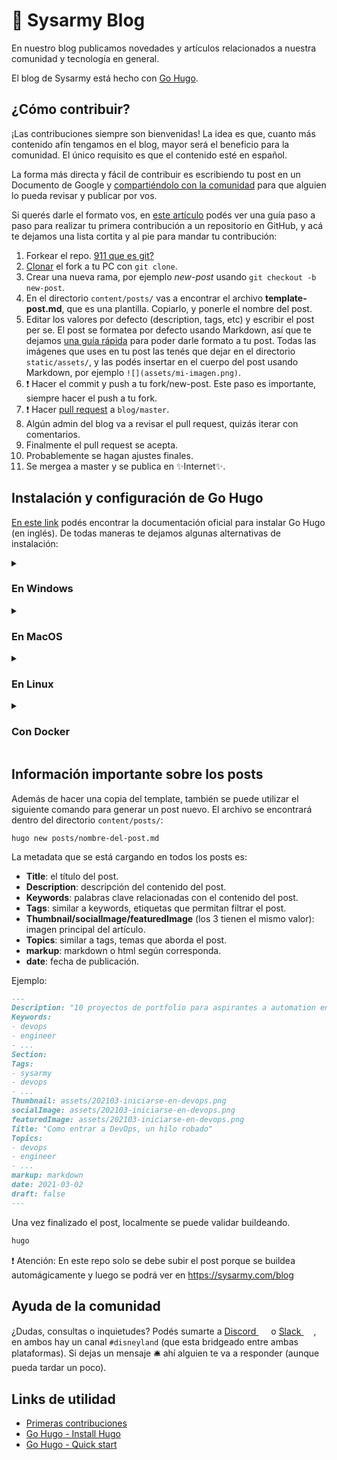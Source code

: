 # :rocket: Sysarmy Blog

En nuestro blog publicamos novedades y artículos relacionados a nuestra comunidad y tecnología en general.

El blog de Sysarmy está hecho con [Go Hugo](https://gohugo.io/).

## ¿Cómo contribuir?

¡Las contribuciones siempre son bienvenidas! La idea es que, cuanto más contenido afín tengamos en el blog, mayor será el beneficio para la comunidad. El único requisito es que el contenido esté en español.

La forma más directa y fácil de contribuir es escribiendo tu post en un Documento de Google y [compartiéndolo con la comunidad](#ayuda-de-la-comunidad) para que alguien lo pueda revisar y publicar por vos.

Si querés darle el formato vos, en [este artículo](https://github.com/firstcontributions/first-contributions/blob/master/translations/README.es.md) podés ver una guía paso a paso para realizar tu primera contribución a un repositorio en GitHub, y acá te dejamos una lista cortita y al pie para mandar tu contribución:

1. Forkear el repo. [911 que es git?](https://teloexplicocongatitos.com/poster/tlecg04)
2. [Clonar](https://github.com/firstcontributions/first-contributions/blob/master/translations/README.es.md#clona-clone-el-repositorio) el fork a tu PC con `git clone`.
3. Crear una nueva rama, por ejemplo _new-post_ usando `git checkout -b new-post`.
4. En el directorio `content/posts/` vas a encontrar el archivo **template-post.md**, que es una plantilla. Copiarlo, y ponerle el nombre del post.
5. Editar los valores por defecto (description, tags, etc) y escribir el post per se. El post se formatea por defecto usando Markdown, así que te dejamos [una guía rápida](https://docs.github.com/es/get-started/writing-on-github/getting-started-with-writing-and-formatting-on-github/basic-writing-and-formatting-syntax) para poder darle formato a tu post. Todas las imágenes que uses en tu post las tenés que dejar en el directorio `static/assets/`, y las podés insertar en el cuerpo del post usando Markdown, por ejemplo `![](assets/mi-imagen.png)`.
6. :exclamation: Hacer el commit y push a tu fork/new-post. Este paso es importante, siempre hacer el push a tu fork.
7. :exclamation: Hacer [pull request](https://github.com/firstcontributions/first-contributions/blob/master/translations/README.es.md#env%C3%ADa-submit-tus-cambios-para-ser-revisados) a `blog/master`.
8. Algún admin del blog va a revisar el pull request, quizás iterar con comentarios.
9. Finalmente el pull request se acepta.
10. Probablemente se hagan ajustes finales.
11. Se mergea a master y se publica en :sparkles:Internet:sparkles:.

## Instalación y configuración de Go Hugo

[En este link](https://gohugo.io/getting-started/installing/) podés encontrar la documentación oficial para instalar Go Hugo (en inglés). De todas maneras te dejamos algunas alternativas de instalación:

<details>
  <summary><h3>En Windows</h3></summary>
  Si estás en una PC con Windows y usas <a href='https://chocolatey.org/'>Chocolatey</a> como gestor de paquetes, podés instalar Hugo con el siguiente comando: 
  
  <div class="highlight highlight-source-shell position-relative overflow-auto">
    <pre>choco install hugo -confirm</pre>
  </div>
  
  Y después iniciarlo es tan simple como ejecutar:
  
  <div class="highlight highlight-source-shell position-relative overflow-auto">
    <pre>hugo server -D</pre>
  </div>
  Por defecto vas a poder acceder al blog entrando a <a href='http://localhost:1313/blog/'>http://localhost:1313/blog/</a>.
</details>

<details>
  <summary><h3>En MacOS</h3></summary>
  
  Utilizando [brew](https://brew.sh/index_es) se debe correr el siguiente comando:
  
  <div class="highlight highlight-source-shell position-relative overflow-auto">
    <pre>brew install hugo</pre>
  </div>
 
  Verificar la versión instalada
  
  <div class="highlight highlight-source-shell position-relative overflow-auto">
    <pre>hugo version</pre>
  </div>

  En el archivo config.toml se encuentra atributo publishDir, este se utiliza para determinar el directorio destino cuando se buildea.
  Una vez clonado el repositorio y desde el directorio blog, iniciar Go Hugo en modo Develop (no genera los archivos estáticos):
  
  <div class="highlight highlight-source-shell position-relative overflow-auto">
    <pre>hugo server --renderToMemory</pre>
  </div>
  Por defecto vas a poder acceder al blog entrando a <a href='http://localhost:1313/blog/'>http://localhost:1313/blog/</a>.
</details>

<details>
  <summary><h3>En Linux</h3></summary>
  <ul>
    <li><h4>Paquete de Snap</h4></li>
    Para las <a href='https://snapcraft.io/docs/installing-snapd'>distribuciones que soporten Snap</a>, se puede instalar con:
    <div class="highlight highlight-source-shell position-relative overflow-auto">
      <pre lang="console">snap install hugo</pre>
    </div>
    <li><h4>Debian y Ubuntu</h4></li>
    <div class="highlight highlight-source-shell position-relative overflow-auto">
      <pre lang="console">sudo apt-get install hugo</pre>
    </div>
    La documentación de Hugo recomienda utilizar el paquete de Snap sobre esta opción ya que el .deb suele estar algunas versiones atrasado.
    <li><h4><a href='https://i.kym-cdn.com/photos/images/newsfeed/002/243/374/ae2.jpg'>Arch Linux</a></h4></li>
    Armaste el OS con tus propias manos, así que no debería ser necesario aclararlo, pero:
    <div class="highlight highlight-source-shell position-relative overflow-auto">
      <pre lang="console">sudo pacman -Syu hugo</pre>
    </div>
    <li><h4>Fedora</h4></li>
    <div class="highlight highlight-source-shell position-relative overflow-auto">
      <pre lang="console">sudo dnf install hugo</pre>
    </div>
  </ul>
  
  Una vez instalado Hugo, independientemente de tu distribución, y desde el directorio clonado del repositorio, podés iniciar Hugo con el siguiente comando:
  <div class="highlight highlight-source-shell position-relative overflow-auto">
    <pre lang="console">hugo server -D</pre>
  </div>
  Por defecto vas a poder acceder al blog entrando a <a href='http://localhost:1313/blog/'>http://localhost:1313/blog/</a>.
</details>

<details>
  <summary><h3>Con Docker</h3></summary>
  El equipo de Hugo no ofrece imágenes oficiales de Docker, pero recomienda la siguiente: <a href='https://hub.docker.com/r/klakegg/hugo/'>https://hub.docker.com/r/klakegg/hugo/</a>
  
  Para utilizarla, desde el directorio del repositorio clonado, solo hay que ejecutar:
  <div class="highlight highlight-text-shell-session position-relative overflow-auto">
    <pre lang="console">docker run --rm -it \
      -v $(pwd):/src \
      -p 1313:1313 \
      klakegg/hugo \
      server</pre>
  </div>
  
  O también se puede usar con docker-compose:
  <div class="highlight highlight-text-shell-session position-relative overflow-auto">
    <pre lang="yaml">server:
    image: klakegg/hugo
    command: server
    volumes:
      - ".:/src"
    ports:
      - "1313:1313"</pre>
  </div>
  Por defecto vas a poder acceder al blog entrando a <a href='http://localhost:1313/blog/'>http://localhost:1313/blog/</a>.  
</details>

## Información importante sobre los posts
Además de hacer una copia del template, también se puede utilizar el siguiente comando para generar un post nuevo. El archivo se encontrará dentro del directorio `content/posts/`:
```console
hugo new posts/nombre-del-post.md
```
La metadata que se está cargando en todos los posts es:

- **Title**: el título del post.
- **Description**: descripción del contenido del post.
- **Keywords**: palabras clave relacionadas con el contenido del post.
- **Tags**: similar a keywords, etiquetas que permitan filtrar el post.
- **Thumbnail/socialImage/featuredImage** (los 3 tienen el mismo valor): imagen principal del artículo.
- **Topics**: similar a tags, temas que aborda el post.
- **markup**: markdown o html según corresponda.
- **date**: fecha de publicación.

Ejemplo: 
```md
---
Description: "10 proyectos de portfolio para aspirantes a automation engineer"
Keywords:
- devops 
- engineer
- ...
Section: 
Tags:
- sysarmy
- devops
- ...
Thumbnail: assets/202103-iniciarse-en-devops.png
socialImage: assets/202103-iniciarse-en-devops.png
featuredImage: assets/202103-iniciarse-en-devops.png
Title: "Como entrar a DevOps, un hilo robado"
Topics:
- devops 
- engineer
- ...
markup: markdown
date: 2021-03-02
draft: false
---
```

Una vez finalizado el post, localmente se puede validar buildeando.

```bash
hugo
```
:exclamation: Atención: En este repo solo se debe subir el post porque se buildea automágicamente y luego se podrá ver en https://sysarmy.com/blog

## Ayuda de la comunidad

¿Dudas, consultas o inquietudes? Podés sumarte a [Discord <img width="16px" src="https://cdn.jsdelivr.net/npm/simple-icons@v/icons/discord.svg" />](https://sysar.my/discord) o [Slack <img width="16px" src="https://cdn.jsdelivr.net/npm/simple-icons@v3/icons/slack.svg" />](https://sysar.my/slack), en ambos hay un canal `#disneyland` (que esta bridgeado entre ambas plataformas). Si dejas un mensaje 🛎️ ahí alguien te va a responder (aunque pueda tardar un poco).

## Links de utilidad
- [Primeras contribuciones](https://github.com/firstcontributions/first-contributions/blob/master/translations/README.es.md)
- [Go Hugo - Install Hugo](https://gohugo.io/getting-started/installing/)
- [Go Hugo - Quick start](https://gohugo.io/getting-started/quick-start/)


